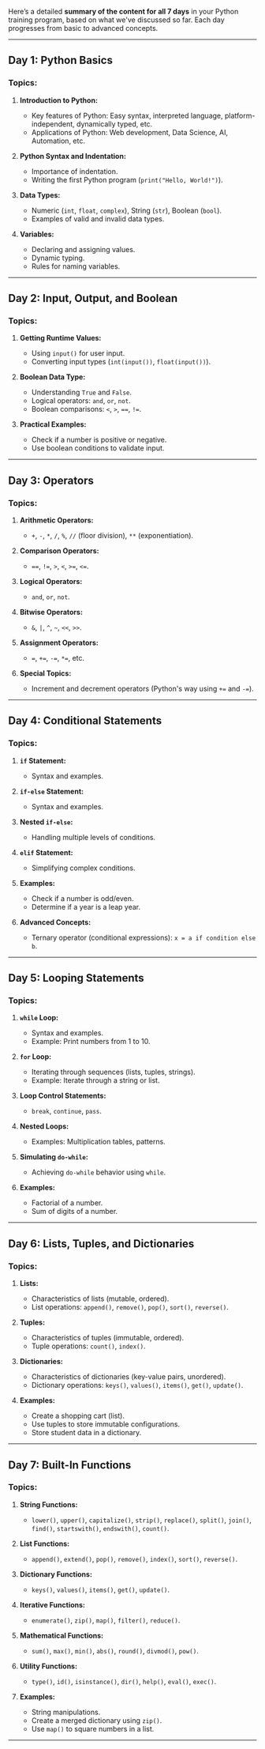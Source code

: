 Here’s a detailed **summary of the content for all 7 days** in your Python training program, based on what we've discussed so far. Each day progresses from basic to advanced concepts.

---

## **Day 1: Python Basics**
### **Topics:**
1. **Introduction to Python:**
   - Key features of Python: Easy syntax, interpreted language, platform-independent, dynamically typed, etc.
   - Applications of Python: Web development, Data Science, AI, Automation, etc.

2. **Python Syntax and Indentation:**
   - Importance of indentation.
   - Writing the first Python program (`print("Hello, World!")`).

3. **Data Types:**
   - Numeric (`int`, `float`, `complex`), String (`str`), Boolean (`bool`).
   - Examples of valid and invalid data types.

4. **Variables:**
   - Declaring and assigning values.
   - Dynamic typing.
   - Rules for naming variables.

---

## **Day 2: Input, Output, and Boolean**
### **Topics:**
1. **Getting Runtime Values:**
   - Using `input()` for user input.
   - Converting input types (`int(input())`, `float(input())`).

2. **Boolean Data Type:**
   - Understanding `True` and `False`.
   - Logical operators: `and`, `or`, `not`.
   - Boolean comparisons: `<`, `>`, `==`, `!=`.

3. **Practical Examples:**
   - Check if a number is positive or negative.
   - Use boolean conditions to validate input.

---

## **Day 3: Operators**
### **Topics:**
1. **Arithmetic Operators:**
   - `+`, `-`, `*`, `/`, `%`, `//` (floor division), `**` (exponentiation).

2. **Comparison Operators:**
   - `==`, `!=`, `>`, `<`, `>=`, `<=`.

3. **Logical Operators:**
   - `and`, `or`, `not`.

4. **Bitwise Operators:**
   - `&`, `|`, `^`, `~`, `<<`, `>>`.

5. **Assignment Operators:**
   - `=`, `+=`, `-=`, `*=`, etc.

6. **Special Topics:**
   - Increment and decrement operators (Python's way using `+=` and `-=`).

---

## **Day 4: Conditional Statements**
### **Topics:**
1. **`if` Statement:**
   - Syntax and examples.

2. **`if-else` Statement:**
   - Syntax and examples.

3. **Nested `if-else`:**
   - Handling multiple levels of conditions.

4. **`elif` Statement:**
   - Simplifying complex conditions.

5. **Examples:**
   - Check if a number is odd/even.
   - Determine if a year is a leap year.

6. **Advanced Concepts:**
   - Ternary operator (conditional expressions): `x = a if condition else b`.

---

## **Day 5: Looping Statements**
### **Topics:**
1. **`while` Loop:**
   - Syntax and examples.
   - Example: Print numbers from 1 to 10.

2. **`for` Loop:**
   - Iterating through sequences (lists, tuples, strings).
   - Example: Iterate through a string or list.

3. **Loop Control Statements:**
   - `break`, `continue`, `pass`.

4. **Nested Loops:**
   - Examples: Multiplication tables, patterns.

5. **Simulating `do-while`:**
   - Achieving `do-while` behavior using `while`.

6. **Examples:**
   - Factorial of a number.
   - Sum of digits of a number.

---

## **Day 6: Lists, Tuples, and Dictionaries**
### **Topics:**
1. **Lists:**
   - Characteristics of lists (mutable, ordered).
   - List operations: `append()`, `remove()`, `pop()`, `sort()`, `reverse()`.

2. **Tuples:**
   - Characteristics of tuples (immutable, ordered).
   - Tuple operations: `count()`, `index()`.

3. **Dictionaries:**
   - Characteristics of dictionaries (key-value pairs, unordered).
   - Dictionary operations: `keys()`, `values()`, `items()`, `get()`, `update()`.

4. **Examples:**
   - Create a shopping cart (list).
   - Use tuples to store immutable configurations.
   - Store student data in a dictionary.

---

## **Day 7: Built-In Functions**
### **Topics:**
1. **String Functions:**
   - `lower()`, `upper()`, `capitalize()`, `strip()`, `replace()`, `split()`, `join()`, `find()`, `startswith()`, `endswith()`, `count()`.

2. **List Functions:**
   - `append()`, `extend()`, `pop()`, `remove()`, `index()`, `sort()`, `reverse()`.

3. **Dictionary Functions:**
   - `keys()`, `values()`, `items()`, `get()`, `update()`.

4. **Iterative Functions:**
   - `enumerate()`, `zip()`, `map()`, `filter()`, `reduce()`.

5. **Mathematical Functions:**
   - `sum()`, `max()`, `min()`, `abs()`, `round()`, `divmod()`, `pow()`.

6. **Utility Functions:**
   - `type()`, `id()`, `isinstance()`, `dir()`, `help()`, `eval()`, `exec()`.

7. **Examples:**
   - String manipulations.
   - Create a merged dictionary using `zip()`.
   - Use `map()` to square numbers in a list.

---

